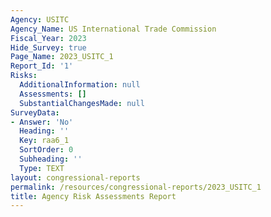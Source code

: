 ```yaml
---
Agency: USITC
Agency_Name: US International Trade Commission
Fiscal_Year: 2023
Hide_Survey: true
Page_Name: 2023_USITC_1
Report_Id: '1'
Risks:
  AdditionalInformation: null
  Assessments: []
  SubstantialChangesMade: null
SurveyData:
- Answer: 'No'
  Heading: ''
  Key: raa6_1
  SortOrder: 0
  Subheading: ''
  Type: TEXT
layout: congressional-reports
permalink: /resources/congressional-reports/2023_USITC_1
title: Agency Risk Assessments Report
---
```

